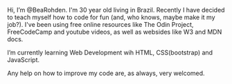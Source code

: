  Hi, I’m @BeaRohden. I'm 30 year old living in Brazil. Recently I have decided to teach myself how to code for fun (and, who knows, maybe make it my job?).
I've been using free online resources like The Odin Project, FreeCodeCamp and youtube videos, as well as websides like W3 and MDN docs.

I’m currently learning Web Development wih HTML, CSS(bootstrap) and JavaScript.

Any help on how to improve my code are, as always, very welcomed.


<!---
BeaRohden/BeaRohden is a ✨ special ✨ repository because its `README.md` (this file) appears on your GitHub profile.
You can click the Preview link to take a look at your changes.
--->
